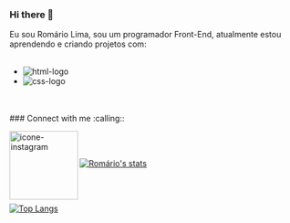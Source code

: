 ### Hi there 👋

Eu sou Romário Lima, sou um programador Front-End, atualmente estou aprendendo e criando projetos com: 
<br>
<br>
  - <img src="https://img.shields.io/badge/HTML-239120?style=for-the-badge&logo=html5&logoColor=white" alt="html-logo" />
  - <img src="https://img.shields.io/badge/CSS-239120?&style=for-the-badge&logo=css3&logoColor=white" alt="css-logo" />
<br>
<br>
### Connect with me :calling::
<p>
<a href="https://www.instagram.com/ro.mariolima/">
<img align="left" alt="icone-instagram" width="120px" src="https://img.shields.io/badge/Instagram-E4405F?style=for-the-badge&logo=instagram&logoColor=white" />
</a>
</p>
<br>
<br>

[![Romário's stats](https://github-readme-stats.vercel.app/api?username=romariolimaf)](https://github.com/anuraghazra/github-readme-stats) 

<br>
<br>

[![Top Langs](https://github-readme-stats.vercel.app/api/top-langs/?username=romariolimaf)](https://github.com/anuraghazra/github-readme-stats)
<!--
**romariolimaf/romariolimaf** is a ✨ _special_ ✨ repository because its `README.md` (this file) appears on your GitHub profile.

Here are some ideas to get you started:

- 🔭 I’m currently working on ...
- 🌱 I’m currently learning ...
- 👯 I’m looking to collaborate on ...
- 🤔 I’m looking for help with ...
- 💬 Ask me about ...
- 📫 How to reach me: ...
- 😄 Pronouns: ...
- ⚡ Fun fact: ...
-->
